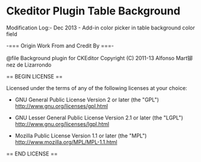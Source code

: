 Ckeditor Plugin Table Background
============


Modification Log:-
Dec 2013 - Add-in color picker in table background color field


-=== Origin Work From and Credit By ===-

@file Background plugin for CKEditor
Copyright (C) 2011-13 Alfonso Mart铆nez de Lizarrondo

== BEGIN LICENSE ==

Licensed under the terms of any of the following licenses at your
choice:

 - GNU General Public License Version 2 or later (the "GPL")
   http://www.gnu.org/licenses/gpl.html

 - GNU Lesser General Public License Version 2.1 or later (the "LGPL")
   http://www.gnu.org/licenses/lgpl.html

 - Mozilla Public License Version 1.1 or later (the "MPL")
   http://www.mozilla.org/MPL/MPL-1.1.html

== END LICENSE ==

